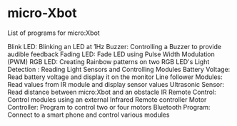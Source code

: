 # micro-Xbot
List of programs for micro:Xbot

Blink LED: Blinking an LED at 1Hz
Buzzer: Controlling a Buzzer to provide audible feedback
Fading LED: Fade LED using Pulse Width Modulation (PWM)
RGB LED: Creating Rainbow patterns on two RGB LED's
Light Detection : Reading Light Sensors and Controlling Modules
Battery Voltage: Read battery voltage and display it on the monitor
Line follower Modules: Read values from IR module and display sensor values
Ultrasonic Sensor: Read distance between micro:Xbot and an obstacle
IR Remote Control: Control modules using an external Infrared Remote controller
Motor Controller: Program to control two or four motors 
Bluetooth Program: Connect to a smart phone and control various modules